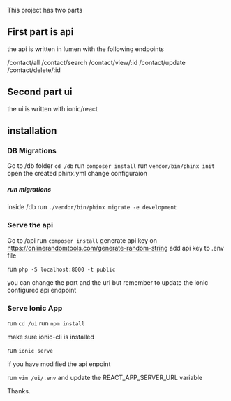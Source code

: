 This project has two parts

## First part is api
the api is written in lumen with the following endpoints

/contact/all
/contact/search
/contact/view/:id
/contact/update
/contact/delete/:id

## Second part ui
the ui is written with ionic/react

## installation
### DB Migrations
Go to /db folder `cd /db`
run `composer install`
run `vendor/bin/phinx init`
open the created phinx.yml
change configuraion

##### run migrations
inside /db run `./vendor/bin/phinx migrate -e development`

### Serve the api
Go to /api
run `composer install`
generate api key on https://onlinerandomtools.com/generate-random-string
add api key to .env file

run `php -S localhost:8000 -t public`

you can change the port and the url but remember to update the ionic configured api endpoint

### Serve Ionic App

run `cd /ui`
run `npm install`

make sure ionic-cli is installed

run `ionic serve`

if you have modified the api enpoint

run `vim /ui/.env` and update the REACT_APP_SERVER_URL variable


Thanks.


